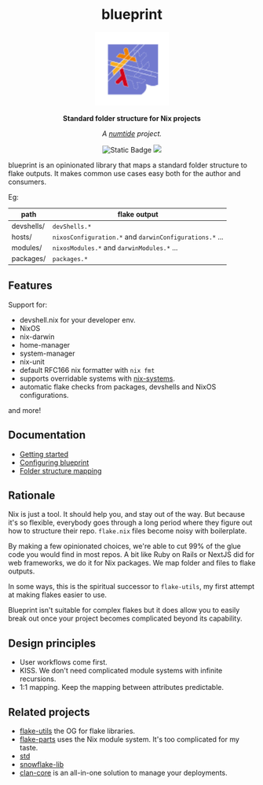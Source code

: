 <div align="center">

# blueprint

<img src="docs/blueprint.svg" height="150"/>

**Standard folder structure for Nix projects**

*A <a href="https://numtide.com/">numtide</a> project.*

<p>
<img alt="Static Badge" src="https://img.shields.io/badge/Status-experimental-orange">
<a href="https://app.element.io/#/room/#home:numtide.com"><img src="https://img.shields.io/badge/Support-%23numtide-blue"/></a>
</p>

</div>

blueprint is an opinionated library that maps a standard folder structure to
flake outputs. It makes common use cases easy both for the author and
consumers.

Eg:

| path | flake output |
|-------|------|
| devshells/ | `devShells.*` |
| hosts/ | `nixosConfiguration.*` and `darwinConfigurations.*` ... |
| modules/ | `nixosModules.*` and `darwinModules.*` ... |
| packages/ | `packages.*` |

## Features

Support for:

* devshell.nix for your developer env.
* NixOS
* nix-darwin
* home-manager
* system-manager
* nix-unit
* default RFC166 nix formatter with `nix fmt`
* supports overridable systems with [nix-systems](https://github.com/nix-systems).
* automatic flake checks from packages, devshells and NixOS configurations.

and more!

## Documentation

* [Getting started](docs/getting-started.md)
* [Configuring blueprint](docs/configuration.md)
* [Folder structure mapping](docs/folder-structure.md)

## Rationale

Nix is just a tool. It should help you, and stay out of the way. But because
it's so flexible, everybody goes through a long period where they figure out
how to structure their repo. `flake.nix` files become noisy with boilerplate.

By making a few opinionated choices, we're able to cut 99% of the glue code
you would find in most repos. A bit like Ruby on Rails or NextJS did for web
frameworks, we do it for Nix packages. We map folder and files to flake
outputs.

In some ways, this is the spiritual successor to `flake-utils`, my first
attempt at making flakes easier to use.

Blueprint isn't suitable for complex flakes but it does allow you to easily
break out once your project becomes complicated beyond its capability.

## Design principles

* User workflows come first.
* KISS. We don't need complicated module systems with infinite recursions.
* 1:1 mapping. Keep the mapping between attributes predictable.

## Related projects

* [flake-utils](https://github.com/numtide/flake-utils) the OG for flake libraries.
* [flake-parts](https://flake.parts) uses the Nix module system. It's too complicated for my taste.
* [std](https://github.com/divnix/std)
* [snowflake-lib](https://github.com/snowfallorg/lib)
* [clan-core](https://git.clan.lol/clan/clan-core) is an all-in-one solution to manage your deployments.
